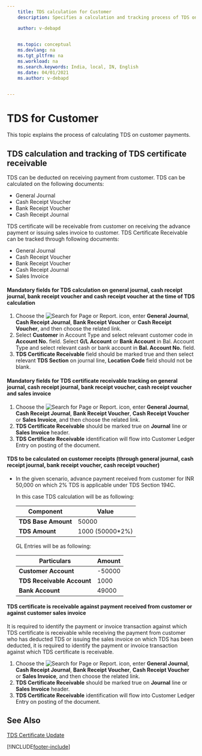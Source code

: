 ```yaml
---
    title: TDS calculation for Customer
    description: Specifies a calculation and tracking process of TDS on customer

    author: v-debapd

    
    ms.topic: conceptual
    ms.devlang: na
    ms.tgt_pltfrm: na
    ms.workload: na
    ms.search.keywords: India, local, IN, English
    ms.date: 04/01/2021
    ms.author: v-debapd


---
```

# TDS for Customer 



This topic explains the process of calculating TDS on customer payments.

## TDS calculation and tracking of TDS certificate receivable

TDS can be deducted on receiving payment from customer. TDS can be calculated on the following documents:

- General Journal
- Cash Receipt Voucher
- Bank Receipt Voucher
- Cash Receipt Journal

TDS certificate will be receivable from customer on receiving the advance payment or issuing sales invoice to customer. TDS Certificate Receivable can be tracked through following documents:

- General Journal
- Cash Receipt Voucher
- Bank Receipt Voucher
- Cash Receipt Journal
- Sales Invoice

#### Mandatory fields for TDS calculation on general journal, cash receipt journal, bank receipt voucher and cash receipt voucher at the time of TDS calculation

1. Choose the ![Search for Page or Report.](image/search_small.png "Search for Page or Report icon") icon, enter **General Journal**, **Cash Receipt Journal**, **Bank Receipt Voucher** or **Cash Receipt Voucher**, and then choose the related link. 
2. Select **Customer** in Account Type and select relevant customer code in **Account No.** field. Select **G/L Account** or **Bank Account** in Bal. Account Type and select relevant cash or bank account in **Bal. Account No.** field.
3. **TDS Certificate Receivable** field should be marked true and then select relevant **TDS Section** on journal line, **Location Code** field should not be blank.

#### Mandatory fields for TDS certificate receivable tracking on general journal, cash receipt journal, bank receipt voucher, cash receipt voucher and sales invoice

1. Choose the ![Search for Page or Report.](image/search_small.png "Search for Page or Report icon") icon, enter **General Journal**, **Cash Receipt Journal**, **Bank Receipt Voucher**, **Cash Receipt Voucher** or **Sales Invoice**, and then choose the related link.
2. **TDS Certificate Receivable** should be marked true on **Journal** line or **Sales Invoice** header.
3. **TDS Certificate Receivable** identification will flow into Customer Ledger Entry on posting of the document.

#### TDS to be calculated on customer receipts (through general journal, cash receipt journal, bank receipt voucher, cash receipt voucher)

- In the given scenario, advance payment received from customer for INR 50,000 on which 2% TDS is applicable under TDS Section 194C.

  In this case TDS calculation will be as following:

    |Component|Value|
    |----------------------------------|---------------------------------------|  
    |**TDS Base Amount**|50000|  
    |**TDS Amount**|1000 (50000*2%)|

  GL Entries will be as following:
     
    |Particulars|Amount|
    |----------------------------------|---------------------------------------|  
    |**Customer Account**|-50000|
    |**TDS Receivable Account**|1000|
    |**Bank Account**|49000|


#### TDS certificate is receivable against payment received from customer or against customer sales invoice

It is required to identify the payment or invoice transaction against which TDS certificate is receivable while receiving the payment from customer who has deducted TDS or issuing the sales invoice on which TDS has been deducted, it is required to identify the payment or invoice transaction against which TDS certificate is receivable.

1. Choose the ![Search for Page or Report.](image/search_small.png "Search for Page or Report icon") icon, enter **General Journal**, **Cash Receipt Journal**, **Bank Receipt Voucher**, **Cash Receipt Voucher** or **Sales Invoice**, and then choose the related link.
2. **TDS Certificate Receivable** should be marked true on **Journal** line or **Sales Invoice** header.
3. **TDS Certificate Receivable** identification will flow into Customer Ledger Entry on posting of the document.






## See Also 
[TDS Certificate Update](TDS-Certificate-Update.md)













[!INCLUDE[footer-include](../../includes/footer-banner.md)]